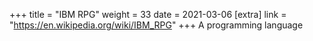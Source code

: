 +++
title = "IBM RPG"
weight = 33
date = 2021-03-06
[extra]
link = "https://en.wikipedia.org/wiki/IBM_RPG"
+++
A programming language

